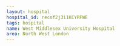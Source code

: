 ```yaml
---
layout: hospital
hospital_id: recof2j3i1KCYRFWE
tags: hospital
name: West Middlesex University Hospital
area: North West London
---
```

